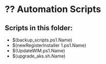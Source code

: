 # ?? Automation Scripts

## Scripts in this folder:
- $(backup_scripts.ps1.Name)
- $(newRegisterInstaller 1.ps1.Name)
- $(UpdateWIM.ps1.Name)
- $(upgrade_aks.sh.Name)
